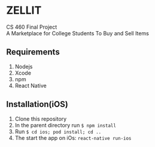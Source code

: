 # ZELLIT
CS 460 Final Project <br />
A Marketplace for College Students To Buy and Sell Items<br/>


## Requirements
1. Nodejs
2. Xcode
3. npm
4. React Native

## Installation(iOS)
1. Clone this repository
2. In the parent directory run `$ npm install`
3. Run `$ cd ios; pod install; cd ..`
4. The start the app on iOs:  `react-native run-ios`
  

